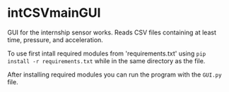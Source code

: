 # intCSVmainGUI
GUI for the internship sensor works. Reads CSV files containing at least time, pressure, and acceleration.

To use first intall required modules from 'requirements.txt' using ```pip install -r requirements.txt``` 
while in the same directory as the file.

After installing required modules you can run the program with the ```GUI.py``` file.
